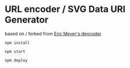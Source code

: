 # URL encoder / SVG Data URI Generator

based on / forked from [Eric Meyer's dencoder](http://meyerweb.com/eric/tools/dencoder/)

`npm install`

`npm start`

`npm deploy`
